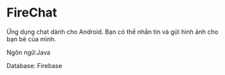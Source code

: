 # FireChat
Ứng dụng chat dành cho Android. Bạn có thể nhắn tin và gửi hình ảnh cho bạn bè của mình.

Ngôn ngữ:Java

Database: Firebase
